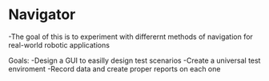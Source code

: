 # Navigator
-The goal of this is to experiment with differernt methods of navigation for real-world robotic applications

Goals:
   -Design a GUI to easilly design test scenarios
   -Create a universal test enviroment
   -Record data and create proper reports on each one
